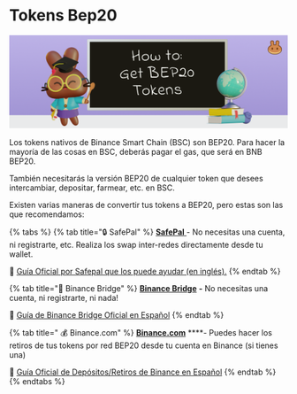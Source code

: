 # Tokens Bep20

![](../.gitbook/assets/image%20%2845%29%20%281%29.png)

Los tokens nativos de Binance Smart Chain \(BSC\) son BEP20. Para hacer la mayoría de las cosas en BSC, deberás pagar el gas, que será en BNB BEP20. 

También necesitarás la versión BEP20 de cualquier token que desees intercambiar, depositar, farmear, etc. en BSC. 

Existen varias maneras de convertir tus tokens a BEP20, pero estas son las que recomendamos:

{% tabs %}
{% tab title="🔒 SafePal" %}
[**SafePal** ](https://safepal.io/download) - No necesitas una cuenta, ni registrarte, etc. Realiza los swap inter-redes directamente desde tu wallet.

📖 [Guía Oficial por Safepal que los puede ayudar \(en inglés\).](https://docs.safepal.io/safepal-app/cross-chain-swap-tutorial)
{% endtab %}

{% tab title="🌉 Binance Bridge" %}
[**Binance Bridge**](https://www.binance.org/en/bridge) **-** No necesitas una cuenta, ni registrarte, ni nada!

📖 [Guía de Binance Bridge Oficial en Español](https://academy.binance.com/es/articles/an-introduction-to-binance-bridge)
{% endtab %}

{% tab title=" 💰 Binance.com" %}
[**Binance.com**](www.binance.com) ****- Puedes hacer los retiros de tus tokens por red BEP20 desde tu cuenta en Binance \(si tienes una\) 

📖 [Guía Oficial de Depósitos/Retiros de Binance en Español](https://www.binance.com/en/support/faq/85a1c394ac1d489fb0bfac0ef2fceafd)
{% endtab %}
{% endtabs %}

